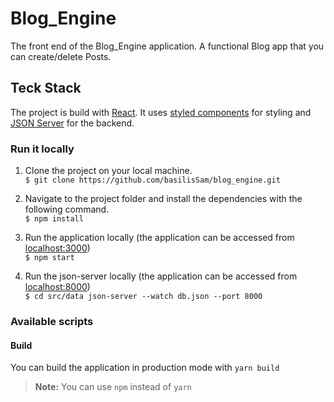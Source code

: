 # Blog_Engine 

The front end of the Blog_Engine application. A functional Blog app that you can create/delete Posts.

## Teck Stack

The project is build with [React](https://reactjs.org/). It uses [styled components](https://styled-components.com/) for styling and [JSON Server](https://www.npmjs.com/package/json-server) for the backend.



### Run it locally

1. Clone the project on your local machine. <br/>
   `$ git clone https://github.com/basilisSam/blog_engine.git`

2. Navigate to the project folder and install the dependencies with the following command. <br/>
   `$ npm install`

3. Run the application locally (the application can be accessed from [localhost:3000](http://localhost:3000/)) <br/>
   `$ npm start`

4. Run the json-server locally (the application can be accessed from [localhost:8000](http://localhost:8000/)) <br/>
   `$ cd src/data json-server --watch db.json --port 8000`

### Available scripts


#### Build

You can build the application in production mode with `yarn build`

> **Note:** You can use `npm` instead of `yarn`

